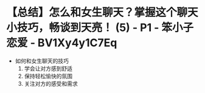 # 【总结】怎么和女生聊天？掌握这个聊天小技巧，畅谈到天亮！ (5) - P1 - 笨小子恋爱 - BV1Xy4y1C7Eq

-   如何和女生聊天的技巧
    1.  学会让对方感到舒适
    2.  保持轻松愉快的氛围
    3.  关注对方的感受和需求